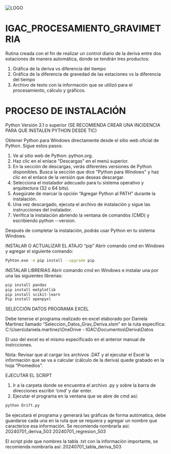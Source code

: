![LOGO](https://github.com/atabaresd/Procesamiento_Gravimetria2.0/assets/166018827/33f6d12f-e094-44b5-8056-3a8207e5209d)

# IGAC_PROCESAMIENTO_GRAVIMETRIA

Rutina creada con el fin de realizar un control diario de la deriva entre dos estaciones de manera automática, donde se tendrán tres productos:
1. Gráfica de la deriva vs diferencia del tiempo
2. Gráfica de la diferencia de gravedad de las estaciones vs la diferencia del tiempo
3. Archivo de texto con la información que se utilizó para el procesamiento, cálculo y gráficos.

# PROCESO DE INSTALACIÓN

Python Versión 3.1 o superior (SE RECOMIENDA CREAR UNA INCIDENCIA PARA QUE INSTALEN PYTHON DESDE TIC) 

Obtener Python para Windows directamente desde el sitio web oficial de Python. Sigue estos pasos: 
 
1. Ve al sitio web de Python: python.org. 
2. Haz clic en el enlace "Descargas" en el menú superior. 
3. En la sección de descargas, verás diferentes versiones de Python disponibles. Busca la sección que dice "Python para Windows" y haz clic en el enlace de la versión que deseas descargar. 
4. Selecciona el instalador adecuado para tu sistema operativo y arquitectura (32 o 64 bits). 
5. Asegúrate de marcar la opción “Agregar Python al PATH” durante la instalación. 
6. Una vez descargado, ejecuta el archivo de instalación y sigue las instrucciones del instalador. 
7. Verifica la instalación abriendo la ventana de comandos (CMD) y escribiendo python --version. 
  
Después de completar la instalación, podrás usar Python en tu sistema Windows.

INSTALAR O ACTUALIZAR EL ATAJO “pip” 
Abrir comando cmd en Windows y agregar el siguiente comando: 
```bash
Pyhton.exe -m pip install --upgrade pip
```

INSTALAR LIBRERIAS 
Abrir comando cmd en Windows e instalar una por una las siguientes librerias: 
```bash
pip install pandas 
pip install matplotlib 
pip install scikit-learn 
Pip install openpyxl 
```

SELECCIÓN DATOS PROGRAMA EXCEL 

Debe tenerse el programa realizado en excel elaborado por Daniela Martinez llamado “Seleccion_Datos_Grav_Deriva.xlsm” en la ruta específica: C:\Users\daniela.martinez\OneDrive - IGAC\Documentos\Deriva\Datos 

El uso del excel es el mismo específicado en el anterior manual de instrcciones. 

Nota: Revisar que al cargar los archivos .DAT y al ejecutar el Excel la información que se va a calcular (cálculo de la deriva) quede grabado en la hoja “Promedios”.

EJECUTAR EL SCRIPT 

1. Ir a la carpeta donde se encuentra el archivo .py y sobre la barra de direcciones escribir ‘cmd’ y dar enter. 
2. Ejecutar el programa en la ventana que se abre de cmd así:
```bash
python Drift.py
```
Se ejecutará el programa y generará las gráficas de forma autómatica, debe guardarse cada una en la ruta que se requiera y agregar un nombre que caracterice esa información. Se recomienda nombrarla así: 
20240701_deriva_503 
20240701_regresion_503 
 

El script pide que nombres la tabla .txt con la información importante, se recomienda nombrarla así: 
20240701_tabla_deriva_503

